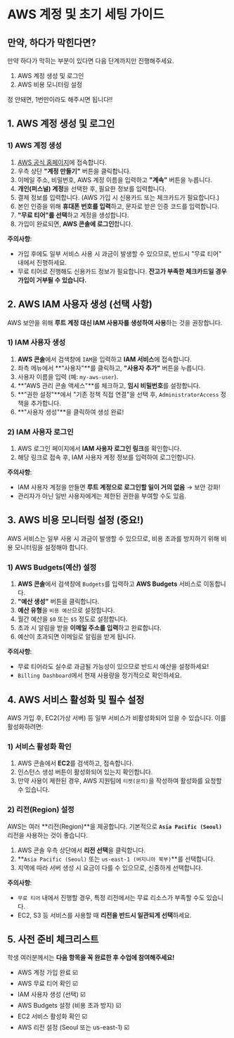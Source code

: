 # AWS 계정 및 초기 세팅 가이드

## 만약, 하다가 막힌다면?

만약 하다가 막히는 부분이 있다면 다음 단계까지만 진행해주세요.  

1. AWS 계정 생성 및 로그인
2. AWS 비용 모니터링 설정

정 안돼면, 1번만이라도 해주시면 됩니다!!

## 1. AWS 계정 생성 및 로그인

### 1) AWS 계정 생성

1. [AWS 공식 홈페이지](https://aws.amazon.com/)에 접속합니다.
2. 우측 상단 **"계정 만들기"** 버튼을 클릭합니다.
3. 이메일 주소, 비밀번호, AWS 계정 이름을 입력하고 **"계속"** 버튼을 누릅니다.
4. **개인(퍼스널) 계정**을 선택한 후, 필요한 정보를 입력합니다.
5. 결제 정보를 입력합니다. (AWS 가입 시 신용카드 또는 체크카드가 필요합니다.)
6. 본인 인증을 위해 **휴대폰 번호를 입력**하고, 문자로 받은 인증 코드를 입력합니다.
7. **"무료 티어"를 선택**하고 계정을 생성합니다.
8. 가입이 완료되면, **AWS 콘솔에 로그인**합니다.

**주의사항**:

- 가입 후에도 일부 서비스 사용 시 과금이 발생할 수 있으므로, 반드시 "무료 티어" 내에서 진행하세요.
- 무료 티어로 진행해도 신용카드 정보가 필요합니다. **잔고가 부족한 체크카드일 경우 가입이 거부될 수 있습니다.**

## 2. AWS IAM 사용자 생성 (선택 사항)

AWS 보안을 위해 **루트 계정 대신 IAM 사용자를 생성하여 사용**하는 것을 권장합니다.

### 1) IAM 사용자 생성
1. **AWS 콘솔**에서 검색창에 `IAM`을 입력하고 **IAM 서비스**에 접속합니다.
2. 좌측 메뉴에서 **"사용자"**를 클릭하고, **"사용자 추가"** 버튼을 누릅니다.
3. 사용자 이름을 입력 (예: `my-aws-user`).
4. **"AWS 관리 콘솔 액세스"**를 체크하고, **임시 비밀번호**를 설정합니다.
5. **"권한 설정"**에서 "기존 정책 직접 연결"을 선택 후, `AdministratorAccess` 정책을 추가합니다.
6. **"사용자 생성"**을 클릭하여 생성 완료!

### 2) IAM 사용자 로그인
1. AWS 로그인 페이지에서 **IAM 사용자 로그인 링크**를 확인합니다.
2. 해당 링크로 접속 후, IAM 사용자 계정 정보를 입력하여 로그인합니다.

**주의사항**:
- IAM 사용자 계정을 만들면 **루트 계정으로 로그인할 일이 거의 없음** → 보안 강화!
- 관리자가 아닌 일반 사용자에게는 제한된 권한을 부여할 수도 있음.

## 3. AWS 비용 모니터링 설정 (중요!)

AWS 서비스는 일부 사용 시 과금이 발생할 수 있으므로, 비용 초과를 방지하기 위해 비용 모니터링을 설정해야 합니다.

### 1) AWS Budgets(예산) 설정
1. **AWS 콘솔**에서 검색창에 `Budgets`를 입력하고 **AWS Budgets** 서비스로 이동합니다.
2. **"예산 생성"** 버튼을 클릭합니다.
3. **예산 유형**을 `비용 예산`으로 설정합니다.
4. 월간 예산을 `$0` 또는 `$5` 정도로 설정합니다.
5. 초과 시 알림을 받을 **이메일 주소를 입력**하고 완료합니다.
6. 예산이 초과되면 이메일로 알림을 받게 됩니다.

**주의사항**:

- 무료 티어라도 실수로 과금될 가능성이 있으므로 반드시 예산을 설정하세요!
- `Billing Dashboard`에서 현재 사용량을 정기적으로 확인하세요.

## 4. AWS 서비스 활성화 및 필수 설정

AWS 가입 후, EC2(가상 서버) 등 일부 서비스가 비활성화되어 있을 수 있습니다. 이를 활성화하려면:

### 1) 서비스 활성화 확인

1. AWS 콘솔에서 **EC2**를 검색하고, 접속합니다.
2. 인스턴스 생성 버튼이 활성화되어 있는지 확인합니다.
3. 만약 사용이 제한된 경우, AWS 지원팀에 `티켓(문의)`을 작성하여 활성화를 요청할 수 있습니다.

### 2) 리전(Region) 설정

AWS는 여러 **리전(Region)**을 제공합니다. 기본적으로 **`Asia Pacific (Seoul)`** 리전을 사용하는 것이 좋습니다.

1. AWS 콘솔 우측 상단에서 **리전 선택**을 클릭합니다.
2. **`Asia Pacific (Seoul)` 또는 `us-east-1 (버지니아 북부)`**를 선택합니다.
3. 지역에 따라 서버 생성 시 요금이 다를 수 있으므로, 신중하게 선택합니다.

**주의사항**:

- `무료 티어` 내에서 진행할 경우, 특정 리전에서는 무료 리소스가 부족할 수도 있습니다.
- EC2, S3 등 서비스를 사용할 때 **리전을 반드시 일관되게 선택**하세요.

## 5. 사전 준비 체크리스트

학생 여러분께서는 **다음 항목을 꼭 완료한 후 수업에 참여해주세요!**

- AWS 계정 가입 완료 ☑️  
- AWS 무료 티어 확인 ☑️  
- IAM 사용자 생성 (선택) ☑️  
- AWS Budgets 설정 (비용 초과 방지) ☑️  
- EC2 서비스 활성화 확인 ☑️  
- AWS 리전 설정 (Seoul 또는 us-east-1) ☑️  